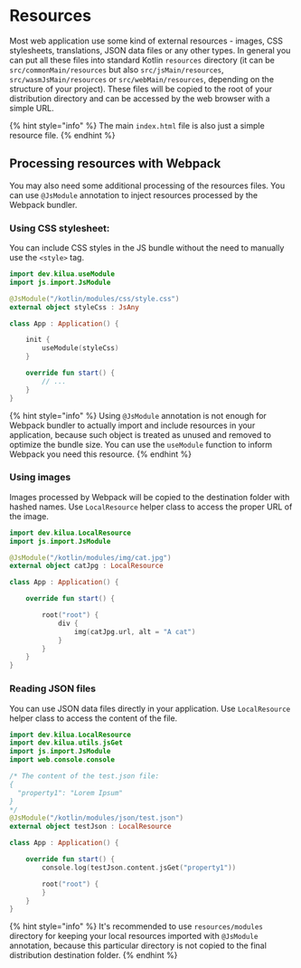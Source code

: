 # Resources

Most web application use some kind of external resources - images, CSS stylesheets, translations, JSON data files or any other types. In general you can put all these files into standard Kotlin `resources` directory (it can be `src/commonMain/resources` but also `src/jsMain/resources`, `src/wasmJsMain/resources` or `src/webMain/resources`, depending on the structure of your project). These files will be copied to the root of your distribution directory and can be accessed by the web browser with a simple URL.

{% hint style="info" %}
The main `index.html` file is also just a simple resource file.
{% endhint %}

## Processing resources with Webpack

You may also need some additional processing of the resources files. You can use `@JsModule` annotation to inject resources processed by the Webpack bundler.&#x20;

### Using CSS stylesheet:

You can include CSS styles in the JS bundle without the need to manually use the `<style>` tag.&#x20;

```kotlin
import dev.kilua.useModule
import js.import.JsModule

@JsModule("/kotlin/modules/css/style.css")
external object styleCss : JsAny

class App : Application() {

    init {
        useModule(styleCss)
    }

    override fun start() {
        // ...
    }
}
```

{% hint style="info" %}
Using `@JsModule` annotation is not enough for Webpack bundler to actually import and include resources in your application, because such object is treated as unused and removed to optimize the bundle size. You can use the `useModule` function to inform Webpack you need this resource.
{% endhint %}

### Using images

Images processed by Webpack will be copied to the destination folder with hashed names. Use `LocalResource` helper class to access the proper URL of the image.&#x20;

```kotlin
import dev.kilua.LocalResource
import js.import.JsModule

@JsModule("/kotlin/modules/img/cat.jpg")
external object catJpg : LocalResource

class App : Application() {

    override fun start() {

        root("root") {
            div {
                img(catJpg.url, alt = "A cat")
            }
        }
    }
}
```

### Reading JSON files

You can use JSON data files directly in your application. Use `LocalResource` helper class to access the content of the file.&#x20;

```kotlin
import dev.kilua.LocalResource
import dev.kilua.utils.jsGet
import js.import.JsModule
import web.console.console

/* The content of the test.json file:
{
  "property1": "Lorem Ipsum"
}
*/
@JsModule("/kotlin/modules/json/test.json")
external object testJson : LocalResource

class App : Application() {

    override fun start() {
        console.log(testJson.content.jsGet("property1"))

        root("root") {
        }
    }
}
```

{% hint style="info" %}
It's recommended to use `resources/modules` directory for keeping your local resources imported with `@JsModule` annotation, because this particular directory is not copied to the final distribution destination folder.
{% endhint %}
